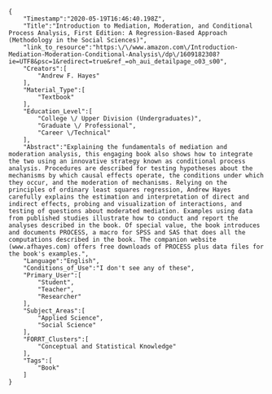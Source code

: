 
    {
        "Timestamp":"2020-05-19T16:46:40.198Z",
        "Title":"Introduction to Mediation, Moderation, and Conditional Process Analysis, First Edition: A Regression-Based Approach (Methodology in the Social Sciences)",
        "link_to_resource":"https:\/\/www.amazon.com\/Introduction-Mediation-Moderation-Conditional-Analysis\/dp\/1609182308?ie=UTF8&psc=1&redirect=true&ref_=oh_aui_detailpage_o03_s00",
        "Creators":[
            "Andrew F. Hayes"
        ],
        "Material_Type":[
            "Textbook"
        ],
        "Education_Level":[
            "College \/ Upper Division (Undergraduates)",
            "Graduate \/ Professional",
            "Career \/Technical"
        ],
        "Abstract":"Explaining the fundamentals of mediation and moderation analysis, this engaging book also shows how to integrate the two using an innovative strategy known as conditional process analysis. Procedures are described for testing hypotheses about the mechanisms by which causal effects operate, the conditions under which they occur, and the moderation of mechanisms. Relying on the principles of ordinary least squares regression, Andrew Hayes carefully explains the estimation and interpretation of direct and indirect effects, probing and visualization of interactions, and testing of questions about moderated mediation. Examples using data from published studies illustrate how to conduct and report the analyses described in the book. Of special value, the book introduces and documents PROCESS, a macro for SPSS and SAS that does all the computations described in the book. The companion website (www.afhayes.com) offers free downloads of PROCESS plus data files for the book's examples.",
        "Language":"English",
        "Conditions_of_Use":"I don't see any of these",
        "Primary_User":[
            "Student",
            "Teacher",
            "Researcher"
        ],
        "Subject_Areas":[
            "Applied Science",
            "Social Science"
        ],
        "FORRT_Clusters":[
            "Conceptual and Statistical Knowledge"
        ],
        "Tags":[
            "Book"
        ]
    }
